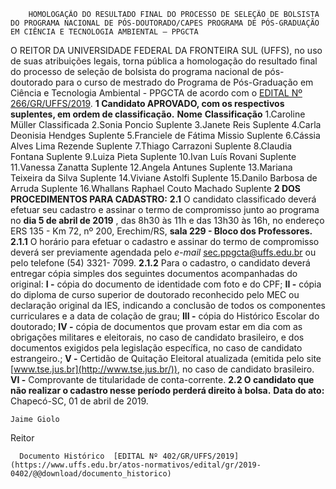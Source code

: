         HOMOLOGAÇÃO DO RESULTADO FINAL DO PROCESSO DE SELEÇÃO DE BOLSISTA DO PROGRAMA NACIONAL DE PÓS-DOUTORADO/CAPES PROGRAMA DE PÓS-GRADUAÇÃO EM CIÊNCIA E TECNOLOGIA AMBIENTAL – PPGCTA  

 O REITOR DA UNIVERSIDADE FEDERAL DA FRONTEIRA SUL (UFFS), no uso de suas atribuições legais, torna pública a homologação do resultado final do processo de seleção de bolsista do programa nacional de pós-doutorado para o curso de mestrado do Programa de Pós-Graduação em Ciência e Tecnologia Ambiental - PPGCTA de acordo com o [EDITAL Nº 266/GR/UFFS/2019](https://www.uffs.edu.br/atos-normativos/edital/gr/2019-0266).  **1 Candidato APROVADO, com os respectivos suplentes, em ordem de classificação.**     **Nome**   **Classificação**     1.Caroline Müller   Classificada     2.Sonia Poncio   Suplente     3.Janete Reis   Suplente     4.Carla Deonisia Hendges   Suplente     5.Franciele de Fátima Missio   Suplente     6.Cássia Alves Lima Rezende   Suplente     7.Thiago Carrazoni   Suplente     8.Claudia Fontana   Suplente     9.Luiza Pieta   Suplente     10.Ivan Luís Rovani   Suplente     11.Vanessa Zanatta   Suplente     12.Angela Antunes   Suplente     13.Mariana Teixeira da Silva   Suplente     14.Viviane Astolfi   Suplente     15.Danilo Barbosa de Arruda   Suplente     16.Whallans Raphael Couto Machado   Suplente      **2 DOS PROCEDIMENTOS PARA CADASTRO:** **2.1**  O candidato classificado deverá efetuar seu cadastro e assinar o termo de compromisso junto ao programa no **dia 5 de abril de 2019** , das 8h30 às 11h e das 13h30 às 16h, no endereço ERS 135 - Km 72, nº 200, Erechim/RS, **sala 229 - Bloco dos Professores.** **2.1.1**  O horário para efetuar o cadastro e assinar do termo de compromisso deverá ser previamente agendada pelo *e-mail*  sec.ppgcta@uffs.edu.br ou pelo telefone (54) 3321- 7099. **2.1.2**  Para o cadastro, o candidato deverá entregar cópia simples dos seguintes documentos acompanhadas do original: **I -**  cópia do documento de identidade com foto e do CPF; **II -**  cópia do diploma de curso superior de doutorado reconhecido pelo MEC ou declaração original da IES, indicando a conclusão de todos os componentes curriculares e a data de colação de grau; **III -**  cópia do Histórico Escolar do doutorado; **IV -**  cópia de documentos que provam estar em dia com as obrigações militares e eleitorais, no caso de candidato brasileiro, e dos documentos exigidos pela legislação específica, no caso de candidato estrangeiro.; **V -**  Certidão de Quitação Eleitoral atualizada (emitida pelo site [www.tse.jus.br](http://www.tse.jus.br/)), no caso de candidato brasileiro. **VI -**  Comprovante de titularidade de conta-corrente. **2.2 O candidato que não realizar o cadastro nesse período perderá direito à bolsa.**      **Data do ato:** Chapecó-SC, 01 de abril de 2019.   
 

    Jaime Giolo   
 Reitor 

      Documento Histórico  [EDITAL Nº 402/GR/UFFS/2019](https://www.uffs.edu.br/atos-normativos/edital/gr/2019-0402/@@download/documento_historico)     
      